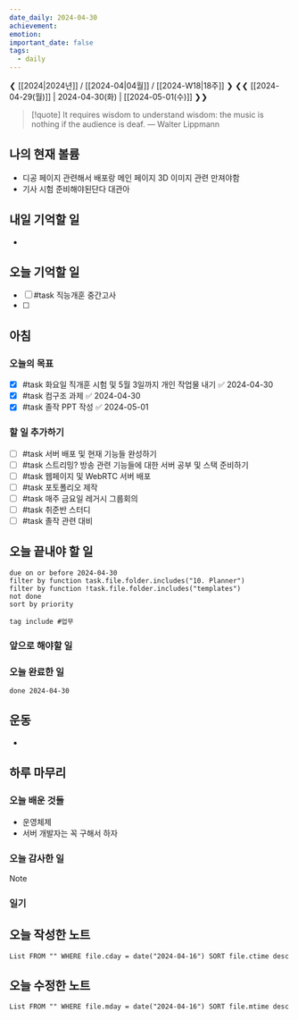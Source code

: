 ```yaml
---
date_daily: 2024-04-30
achievement: 
emotion: 
important_date: false
tags:
  - daily
---
```

❮ [[2024|2024년]] / [[2024-04|04월]] / [[2024-W18|18주]] ❯
❮❮ [[2024-04-29(월)]] | 2024-04-30(화) | [[2024-05-01(수)]] ❯❯

> [!quote] It requires wisdom to understand wisdom: the music is nothing if the audience is deaf.
> — Walter Lippmann
## 나의 현재 볼륨
* 디공 페이지 관련해서 배포랑 메인 페이지 3D 이미지 관련 만져야함
* 기사 시험 준비해야된단다 대관아
## 내일 기억할 일
- 
## 오늘 기억할 일
* [ ] #task 직능개훈 중간고사
* [ ] 


## 아침

### 오늘의 목표
- [x] #task 화요일 직개훈 시험 및 5월 3일까지 개인 작업물 내기 ✅ 2024-04-30
- [x] #task 컴구조 과제 ✅ 2024-04-30
- [x] #task 졸작 PPT 작성 ✅ 2024-05-01
 
### 할 일 추가하기

- [ ] #task 서버 배포 및 현재 기능들 완성하기
- [ ] #task 스트리밍? 방송 관련 기능들에 대한 서버 공부 및 스택 준비하기
- [ ] #task 웹페이지 및 WebRTC 서버 배포
- [ ] #task 포토폴리오 제작
- [ ] #task 매주 금요일 레거시 그룹회의
- [ ] #task 취준반 스터디
- [ ] #task 졸작 관련 대비

## 오늘 끝내야 할 일
```tasks
due on or before 2024-04-30
filter by function task.file.folder.includes("10. Planner")
filter by function !task.file.folder.includes("templates")
not done
sort by priority
```
```tasks
tag include #업무 
```

### 앞으로 해야할 일


### 오늘 완료한 일
```tasks
done 2024-04-30
```

## 운동
- 

## 하루 마무리
### 오늘 배운 것들
- 운영체제
- 서버 개발자는 꼭 구해서 하자
### 오늘 감사한 일
>[!note]
>
### 일기

## 오늘 작성한 노트
```dataview
List FROM "" WHERE file.cday = date("2024-04-16") SORT file.ctime desc

```

## 오늘 수정한 노트
```dataview
List FROM "" WHERE file.mday = date("2024-04-16") SORT file.mtime desc


```